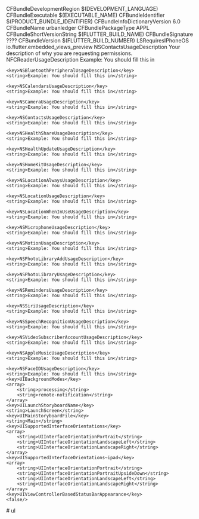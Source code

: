 <?xml version="1.0" encoding="UTF-8"?>
<!DOCTYPE plist PUBLIC "-//Apple//DTD PLIST 1.0//EN" "http://www.apple.com/DTDs/PropertyList-1.0.dtd">
<plist version="1.0">
<dict>
	<key>CFBundleDevelopmentRegion</key>
	<string>$(DEVELOPMENT_LANGUAGE)</string>
	<key>CFBundleExecutable</key>
	<string>$(EXECUTABLE_NAME)</string>
	<key>CFBundleIdentifier</key>
	<string>$(PRODUCT_BUNDLE_IDENTIFIER)</string>
	<key>CFBundleInfoDictionaryVersion</key>
	<string>6.0</string>
	<key>CFBundleName</key>
	<string>urbanledger</string>
	<key>CFBundlePackageType</key>
	<string>APPL</string>
	<key>CFBundleShortVersionString</key>
	<string>$(FLUTTER_BUILD_NAME)</string>
	<key>CFBundleSignature</key>
	<string>????</string>
	<key>CFBundleVersion</key>
	<string>$(FLUTTER_BUILD_NUMBER)</string>
	<key>LSRequiresIPhoneOS</key>
	<true/>
    <key>io.flutter.embedded_views_preview</key>
    <true/>
    <key>NSContactsUsageDescription</key>
    <string>Your description of why you are requesting permissions.</string>
    <key>NFCReaderUsageDescription</key>
    <string>Example: You should fill this in</string>

    <key>NSBluetoothPeripheralUsageDescription</key>
    <string>Example: You should fill this in</string>

    <key>NSCalendarsUsageDescription</key>
    <string>Example: You should fill this in</string>

    <key>NSCameraUsageDescription</key>
    <string>Example: You should fill this in</string>

    <key>NSContactsUsageDescription</key>
    <string>Example: You should fill this in</string>

    <key>NSHealthShareUsageDescription</key>
    <string>Example: You should fill this in</string>

    <key>NSHealthUpdateUsageDescription</key>
    <string>Example: You should fill this in</string>

    <key>NSHomeKitUsageDescription</key>
    <string>Example: You should fill this in</string>

    <key>NSLocationAlwaysUsageDescription</key>
    <string>Example: You should fill this in</string>

    <key>NSLocationUsageDescription</key>
    <string>Example: You should fill this in</string>

    <key>NSLocationWhenInUseUsageDescription</key>
    <string>Example: You should fill this in</string>

    <key>NSMicrophoneUsageDescription</key>
    <string>Example: You should fill this in</string>

    <key>NSMotionUsageDescription</key>
    <string>Example: You should fill this in</string>

    <key>NSPhotoLibraryAddUsageDescription</key>
    <string>Example: You should fill this in</string>

    <key>NSPhotoLibraryUsageDescription</key>
    <string>Example: You should fill this in</string>

    <key>NSRemindersUsageDescription</key>
    <string>Example: You should fill this in</string>

    <key>NSSiriUsageDescription</key>
    <string>Example: You should fill this in</string>

    <key>NSSpeechRecognitionUsageDescription</key>
    <string>Example: You should fill this in</string>

    <key>NSVideoSubscriberAccountUsageDescription</key>
    <string>Example: You should fill this in</string>

    <key>NSAppleMusicUsageDescription</key>
    <string>Example: You should fill this in</string>

    <key>NSFaceIDUsageDescription</key>
    <string>Example: You should fill this in</string><key>UIBackgroundModes</key>
	<array>
		<string>processing</string>
		<string>remote-notification</string>
	</array>
	<key>UILaunchStoryboardName</key>
	<string>LaunchScreen</string>
	<key>UIMainStoryboardFile</key>
	<string>Main</string>
	<key>UISupportedInterfaceOrientations</key>
	<array>
		<string>UIInterfaceOrientationPortrait</string>
		<string>UIInterfaceOrientationLandscapeLeft</string>
		<string>UIInterfaceOrientationLandscapeRight</string>
	</array>
	<key>UISupportedInterfaceOrientations~ipad</key>
	<array>
		<string>UIInterfaceOrientationPortrait</string>
		<string>UIInterfaceOrientationPortraitUpsideDown</string>
		<string>UIInterfaceOrientationLandscapeLeft</string>
		<string>UIInterfaceOrientationLandscapeRight</string>
	</array>
	<key>UIViewControllerBasedStatusBarAppearance</key>
	<false/>
</dict>
</plist>
# ul
